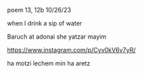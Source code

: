 poem 13, 12b 10/26/23

when I drink a sip of water

Baruch at adonai
she yatzar mayim

https://www.instagram.com/p/Cyv0kV6v7yR/

ha motzi lechem min ha aretz
